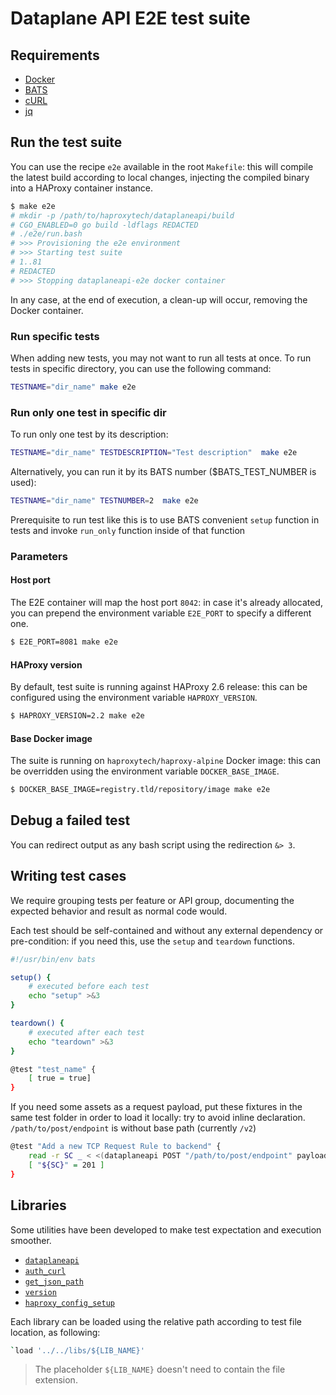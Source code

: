 # Dataplane API E2E test suite

## Requirements

- [Docker](https://www.docker.com/)
- [BATS](https://github.com/sstephenson/bats)
- [cURL](https://github.com/curl/curl)
- [jq](https://github.com/stedolan/jq)

## Run the test suite

You can use the recipe `e2e` available in the root `Makefile`:
this will compile the latest build according to local changes, injecting
the compiled binary into a HAProxy container instance.

```bash
$ make e2e
# mkdir -p /path/to/haproxytech/dataplaneapi/build
# CGO_ENABLED=0 go build -ldflags REDACTED
# ./e2e/run.bash
# >>> Provisioning the e2e environment
# >>> Starting test suite
# 1..81
# REDACTED
# >>> Stopping dataplaneapi-e2e docker container
```

In any case, at the end of execution, a clean-up will occur, removing the
Docker container.

### Run specific tests
When adding new tests, you may not want to run all tests at once.
To run tests in specific directory, you can use the following command:
```bash
TESTNAME="dir_name" make e2e
```
### Run only one test in specific dir
To run only one test by its description:
```bash
TESTNAME="dir_name" TESTDESCRIPTION="Test description"  make e2e
```

Alternatively, you can run it by its BATS number ($BATS_TEST_NUMBER is used):
```bash
TESTNAME="dir_name" TESTNUMBER=2  make e2e
```

Prerequisite to run test like this is to use BATS convenient `setup` function
in tests and invoke `run_only` function inside of that function

### Parameters

#### Host port

The E2E container will map the host port `8042`: in case it's already
allocated, you can prepend the environment variable `E2E_PORT` to specify a
different one.

```bash
$ E2E_PORT=8081 make e2e
```

#### HAProxy version

By default, test suite is running against HAProxy 2.6 release: this can be
configured using the environment variable `HAPROXY_VERSION`.

```bash
$ HAPROXY_VERSION=2.2 make e2e
```

#### Base Docker image

The suite is running on `haproxytech/haproxy-alpine` Docker image: this
can be overridden using the environment variable `DOCKER_BASE_IMAGE`.

```bash
$ DOCKER_BASE_IMAGE=registry.tld/repository/image make e2e
```

## Debug a failed test

You can redirect output as any bash script using the redirection `&> 3`.

## Writing test cases

We require grouping tests per feature or API group, documenting the expected
behavior and result as normal code would.

Each test should be self-contained and without any external dependency or
pre-condition: if you need this, use the `setup` and `teardown` functions.

```bash
#!/usr/bin/env bats

setup() {
    # executed before each test
    echo "setup" >&3
}

teardown() {
    # executed after each test
    echo "teardown" >&3
}

@test "test_name" {
    [ true = true]
}
```

If you need some assets as a request payload, put these fixtures in the same
test folder in order to load it locally: try to avoid inline declaration.
`/path/to/post/endpoint` is without base path (currently `/v2`)

```bash
@test "Add a new TCP Request Rule to backend" {
	read -r SC _ < <(dataplaneapi POST "/path/to/post/endpoint" payload.json)
	[ "${SC}" = 201 ]
}
```

## Libraries

Some utilities have been developed to make test expectation and execution
smoother.

- [`dataplaneapi`](./libs/dataplaneapi.bash)
- [`auth_curl`](./libs/auth_curl.bash#)
- [`get_json_path`](./libs/get_json_path.bash)
- [`version`](./libs/version.bash)
- [`haproxy_config_setup`](./libs/haproxy_config_setup.bash)

Each library can be loaded using the relative path according to test file
location, as following:

```bash
`load '../../libs/${LIB_NAME}'
```

> The placeholder `${LIB_NAME}` doesn't need to contain the file extension.

